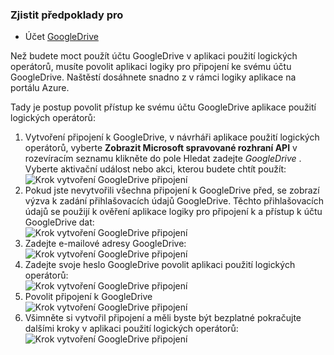 ### <a name="prerequisites"></a>Zjistit předpoklady pro

- Účet [GoogleDrive](https://www.google.com/drive/)  


Než budete moct použít účtu GoogleDrive v aplikaci použití logických operátorů, musíte povolit aplikaci logiky pro připojení ke svému účtu GoogleDrive. Naštěstí dosáhnete snadno z v rámci logiky aplikace na portálu Azure.  

Tady je postup povolit přístup ke svému účtu GoogleDrive aplikace použití logických operátorů:  
1. Vytvoření připojení k GoogleDrive, v návrháři aplikace použití logických operátorů, vyberte **Zobrazit Microsoft spravované rozhraní API** v rozevíracím seznamu klikněte do pole Hledat zadejte *GoogleDrive* . Vyberte aktivační událost nebo akci, kterou budete chtít použít:  
![Krok vytvoření GoogleDrive připojení](./media/connectors-create-api-googledrive/googledrive-1.png)  
2. Pokud jste nevytvořili všechna připojení k GoogleDrive před, se zobrazí výzva k zadání přihlašovacích údajů GoogleDrive. Těchto přihlašovacích údajů se použijí k ověření aplikace logiky pro připojení k a přístup k účtu GoogleDrive dat:  
![Krok vytvoření GoogleDrive připojení](./media/connectors-create-api-googledrive/googledrive-2.png)  
3. Zadejte e-mailové adresy GoogleDrive:  
 ![Krok vytvoření GoogleDrive připojení](./media/connectors-create-api-googledrive/googledrive-3.png)  
4. Zadejte svoje heslo GoogleDrive povolit aplikaci použití logických operátorů:  
![Krok vytvoření GoogleDrive připojení](./media/connectors-create-api-googledrive/googledrive-4.png)
5. Povolit připojení k GoogleDrive  
![Krok vytvoření GoogleDrive připojení](./media/connectors-create-api-googledrive/googledrive-5.png)  
6. Všimněte si vytvořil připojení a měli byste být bezplatné pokračujte dalšími kroky v aplikaci použití logických operátorů:  
![Krok vytvoření GoogleDrive připojení](./media/connectors-create-api-googledrive/googledrive-6.png)  

